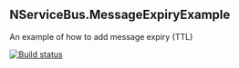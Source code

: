 ## NServiceBus.MessageExpiryExample

An example of how to add message expiry (TTL)

[![Build status](https://ci.appveyor.com/api/projects/status/sn0au9pm21lr4mh6/branch/master?svg=true)](https://ci.appveyor.com/project/kevbite/nservicebus-messageexpiryexample/branch/master)
